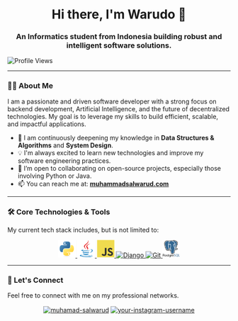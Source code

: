 <h1 align="center">Hi there, I'm Warudo 👋</h1>
<h3 align="center">An Informatics student from Indonesia building robust and intelligent software solutions.</h3>

<p align="left"> 
  <img src="https://komarev.com/ghpvc/?username=warudoo&label=Profile%20Views&color=0e75b6&style=flat" alt="Profile Views"/>
</p>

---

### 👨‍💻 About Me

I am a passionate and driven software developer with a strong focus on backend development, Artificial Intelligence, and the future of decentralized technologies. My goal is to leverage my skills to build efficient, scalable, and impactful applications.

- 🌱 I am continuously deepening my knowledge in **Data Structures & Algorithms** and **System Design**.
- 💡 I'm always excited to learn new technologies and improve my software engineering practices.
- 👯 I’m open to collaborating on open-source projects, especially those involving Python or Java.
- 📫 You can reach me at: **[muhammadsalwarud.com](mailto:muhammadsalwarud.com)**

---

### 🛠️ Core Technologies & Tools

My current tech stack includes, but is not limited to:

<p align="center"> 
    <a href="https://www.python.org" target="_blank" rel="noreferrer"> 
        <img src="https://raw.githubusercontent.com/devicons/devicon/master/icons/python/python-original.svg" alt="Python" width="40" height="40"/> 
    </a>
    <a href="https://www.java.com" target="_blank" rel="noreferrer"> 
        <img src="https://raw.githubusercontent.com/devicons/devicon/master/icons/java/java-original.svg" alt="Java" width="40" height="40"/> 
    </a>
    <a href="https://developer.mozilla.org/en-US/docs/Web/JavaScript" target="_blank" rel="noreferrer"> 
        <img src="https://raw.githubusercontent.com/devicons/devicon/master/icons/javascript/javascript-original.svg" alt="JavaScript" width="40" height="40"/> 
    </a>
    <a href="https://www.djangoproject.com/" target="_blank" rel="noreferrer"> 
        <img src="https://cdn.worldvectorlogo.com/logos/django.svg" alt="Django" width="40" height="40"/> 
    </a>
    <a href="https://git-scm.com/" target="_blank" rel="noreferrer"> 
        <img src="https://www.vectorlogo.zone/logos/git-scm/git-scm-icon.svg" alt="Git" width="40" height="40"/> 
    </a>
    <a href="https://www.postgresql.org" target="_blank" rel="noreferrer"> 
        <img src="https://raw.githubusercontent.com/devicons/devicon/master/icons/postgresql/postgresql-original-wordmark.svg" alt="PostgreSQL" width="40" height="40"/> 
    </a>
</p>

---

### 🤝 Let's Connect

Feel free to connect with me on my professional networks.

<p align="center">
  <a href="https://www.linkedin.com/in/muhamad-salwarud/" target="_blank"><img align="center" src="https://raw.githubusercontent.com/rahuldkjain/github-profile-readme-generator/master/src/images/icons/Social/linked-in-alt.svg" alt="muhamad-salwarud" height="30" width="40" /></a>
  <a href="https://instagram.com/your-instagram-username" target="_blank"><img align="center" src="https://raw.githubusercontent.com/rahuldkjain/github-profile-readme-generator/master/src/images/icons/Social/instagram.svg" alt="your-instagram-username" height="30" width="40" /></a>
</p>
